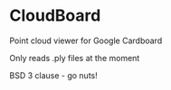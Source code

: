 # CloudBoard
Point cloud viewer for Google Cardboard

Only reads .ply files at the moment

BSD 3 clause - go nuts!
